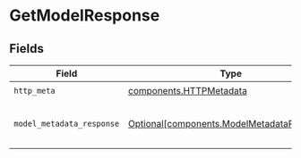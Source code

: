 # GetModelResponse


## Fields

| Field                                                                                          | Type                                                                                           | Required                                                                                       | Description                                                                                    |
| ---------------------------------------------------------------------------------------------- | ---------------------------------------------------------------------------------------------- | ---------------------------------------------------------------------------------------------- | ---------------------------------------------------------------------------------------------- |
| `http_meta`                                                                                    | [components.HTTPMetadata](../../models/components/httpmetadata.md)                             | :heavy_check_mark:                                                                             | N/A                                                                                            |
| `model_metadata_response`                                                                      | [Optional[components.ModelMetadataResponse]](../../models/components/modelmetadataresponse.md) | :heavy_minus_sign:                                                                             | A \[ModelMetadataResponse\] object if operation succeeds                                       |
